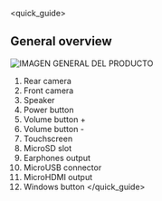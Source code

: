 <quick_guide> 
## General overview
![IMAGEN GENERAL DEL PRODUCTO](http://static.energysistem.com/images/manuals/39922/56695121b116a.jpg)

1. Rear camera
2. Front camera
3. Speaker
4. Power button
5. Volume button +
6. Volume button -
7. Touchscreen
8. MicroSD slot
9. Earphones output
10. MicroUSB connector
11. MicroHDMI output
12. Windows button
</quick_guide>

